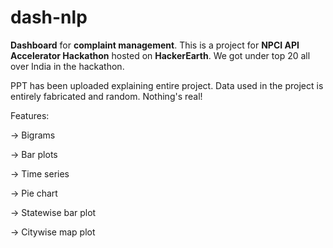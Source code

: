 # dash-nlp
 **Dashboard** for **complaint management**. This is a project for **NPCI API Accelerator Hackathon** hosted on **HackerEarth**. We got under top 20 all over India in the hackathon.
 
 
 PPT has been uploaded explaining entire project. Data used in the project is entirely fabricated and random. Nothing's real!
 
 
 Features:
 
 
 -> Bigrams
 
 
 -> Bar plots
 
 
 -> Time series
 
 
 -> Pie chart
 
 
 -> Statewise bar plot
 
 
 -> Citywise map plot
